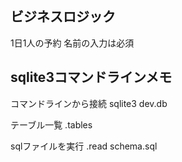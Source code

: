 ## ビジネスロジック
1日1人の予約
名前の入力は必須
## sqlite3コマンドラインメモ

コマンドラインから接続
sqlite3 dev.db

テーブル一覧
.tables

sqlファイルを実行
.read schema.sql